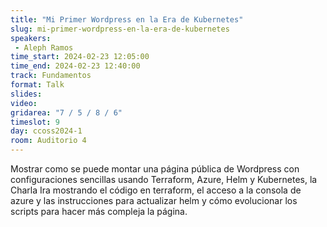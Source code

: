 ```yaml
---
title: "Mi Primer Wordpress en la Era de Kubernetes"
slug: mi-primer-wordpress-en-la-era-de-kubernetes
speakers:
 - Aleph Ramos
time_start: 2024-02-23 12:05:00
time_end: 2024-02-23 12:40:00
track: Fundamentos
format: Talk
slides: 
video: 
gridarea: "7 / 5 / 8 / 6"
timeslot: 9
day: ccoss2024-1
room: Auditorio 4
---
```


Mostrar como se puede montar una página pública de Wordpress con configuraciones sencillas usando Terraform, Azure, Helm y Kubernetes, la Charla Ira mostrando el código en terraform, el acceso a la consola de azure y las instrucciones para actualizar helm y cómo evolucionar los scripts para hacer más compleja la página.